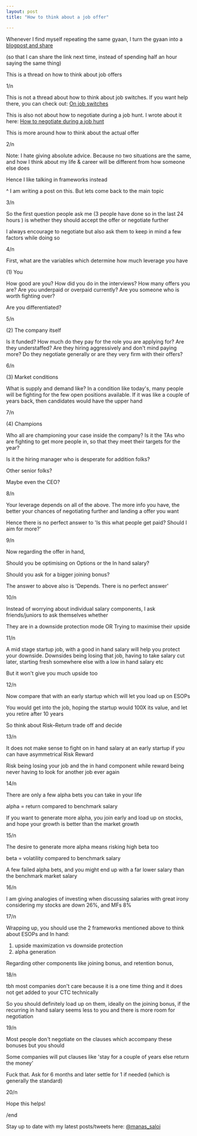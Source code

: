 ```yaml
---
layout: post
title: "How to think about a job offer"

---
```


Whenever I find myself repeating the same gyaan, I turn the gyaan into a [blogpost and share](https://manassaloi.com/2020/01/17/twitter-rules.html)

(so that I can share the link next time, instead of spending half an hour saying the same thing)

This is a thread on how to think about job offers

1/n

This is not a thread about how to think about job switches. If you want help there, you can check out: [On job switches](https://manassaloi.com/2020/01/22/random-career-gyan-1.html)

This is also not about how to negotiate during a job hunt. I wrote about it here: [How to negotiate during a job hunt](https://manassaloi.com/2020/01/12/how-to-negotiate-job.html)

This is more around how to think about the actual offer

2/n

Note: I hate giving absolute advice. Because no two situations are the same, and how I think about my life & career will be different from how someone else does

Hence I like talking in frameworks instead

^ I am writing a post on this. But lets come back to the main topic

3/n

So the first question people ask me (3 people have done so in the last 24 hours ) is whether they should accept the offer or negotiate further

I always encourage to negotiate but also ask them to keep in mind a few factors while doing so

4/n

First, what are the variables which determine how much leverage you have

(1) You

How good are you? How did you do in the interviews? How many offers you are? Are you underpaid or overpaid currently? Are you someone who is worth fighting over?

Are you differentiated?

5/n

(2) The company itself

Is it funded? How much do they pay for the role you are applying for? Are they understaffed? Are they hiring aggressively and don't mind paying more? Do they negotiate generally or are they very firm with their offers?

6/n

(3) Market conditions

What is supply and demand like? In a condition like today's, many people will be fighting for the few open positions available. If it was like a couple of years back, then candidates would have the upper hand

7/n

(4) Champions

Who all are championing your case inside the company? Is it the TAs who are fighting to get more people in, so that they meet their targets for the year?

Is it the hiring manager who is desperate for addition folks?

Other senior folks?

Maybe even the CEO?

8/n

Your leverage depends on all of the above. The more info you have, the better your chances of negotiating further and landing a offer you want

Hence there is no perfect answer to 'Is this what people get paid? Should I aim for more?'

9/n

Now regarding the offer in hand,

Should you be optimising on Options or the In hand salary?

Should you ask for a bigger joining bonus?

The answer to above also is 'Depends. There is no perfect answer'

10/n

Instead of worrying about individual salary components, I ask friends/juniors to ask themselves whether

They are in a downside protection mode OR Trying to maximise their upside

11/n

A mid stage startup job, with a good in hand salary will help you protect your downside. Downsides being losing that job, having to take salary cut later, starting fresh somewhere else with a low in hand salary etc

But it won't give you much upside too

12/n

Now compare that with an early startup which will let you load up on ESOPs

You would get into the job, hoping the startup would 100X its value, and let you retire after 10 years

So think about Risk–Return trade off and decide

13/n

It does not make sense to fight on in hand salary at an early startup if you can have asymmetrical Risk Reward

Risk being losing your job and the in hand component while reward being never having to look for another job ever again

14/n

There are only a few alpha bets you can take in your life

alpha = return compared to benchmark salary

If you want to generate more alpha, you join early and load up on stocks, and hope your growth is better than the market growth

15/n

The desire to generate more alpha means risking high beta too

beta = volatility compared to benchmark salary

A few failed alpha bets, and you might end up with a far lower salary than the benchmark market salary

16/n

I am giving analogies of investing when discussing salaries with great irony considering my stocks are down 26%, and MFs 8%

17/n

Wrapping up, you should use the 2 frameworks mentioned above to think about ESOPs and In hand:

1. upside maximization vs downside protection
2. alpha generation

Regarding other components like joining bonus, and retention bonus,

18/n

tbh most companies don't care because it is a one time thing and it does not get added to your CTC technically

So you should definitely load up on them, ideally on the joining bonus, if the recurring in hand salary seems less to you and there is more room for negotiation

19/n

Most people don't negotiate on the clauses which accompany these bonuses but you should

Some companies will put clauses like 'stay for a couple of years else return the money'

Fuck that. Ask for 6 months and later settle for 1 if needed (which is generally the standard)

20/n

Hope this helps!

/end

Stay up to date with my latest posts/tweets here: [@manas_saloi](http://twitter.com/manas_saloi)
